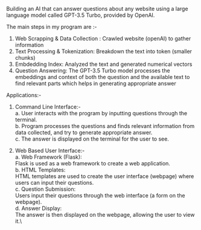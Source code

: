Building an AI that can answer questions about any website using a large language model called GPT-3.5 Turbo, provided by OpenAI.

The main steps in my program are :-
  1. Web Scrapping & Data Collection : Crawled website (openAI) to gather information
  2. Text Processing & Tokenization: Breakdown the text into token (smaller chunks)
  3. Embdedding Index: Analyzed the text and generated numerical vectors
  4. Question Answering: The GPT-3.5 Turbo model processes the embeddings and context of both the question and the available text to    find relevant parts which helps in generating appropriate answer

Applications:-
1. Command Line Interface:-\
        a. User interacts with the program by inputting questions through the terminal.\
        b. Program processes the questions and finds relevant information from data collected, and try to generate appropriate answer.\
        c. The answer is displayed on the terminal for the user to see.
     
2. Web Based User Interface:-\
   a. Web Framework (Flask):\
    	Flask is used as a web framework to create a web application.\
   b. HTML Templates:\
   		HTML templates are used to create the user interface (webpage) where users can input their questions.\
   c. Question Submission:\
      Users input their questions through the web interface (a form on the webpage).\
   d. Answer Display:\
      The answer is then displayed on the webpage, allowing the user to view it.\
